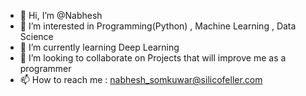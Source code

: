 - 👋 Hi, I’m @Nabhesh
- 👀 I’m interested in Programming(Python) , Machine Learning , Data Science
- 🌱 I’m currently learning Deep Learning 
- 💞️ I’m looking to collaborate on Projects that will improve me as a programmer
- 📫 How to reach me : nabhesh_somkuwar@silicofeller.com

<!---
Nabhesh/Nabhesh is a ✨ special ✨ repository because its `README.md` (this file) appears on your GitHub profile.
You can click the Preview link to take a look at your changes.
--->
